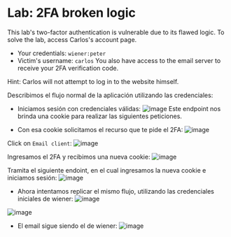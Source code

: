 # Lab: 2FA broken logic

This lab's two-factor authentication is vulnerable due to its flawed logic. To solve the lab, access Carlos's account page.

- Your credentials: `wiener:peter`
- Victim's username: `carlos`
You also have access to the email server to receive your 2FA verification code.

Hint: Carlos will not attempt to log in to the website himself.


Describimos el flujo normal de la aplicación utilizando las credenciales:

- Iniciamos sesión con credenciales válidas:
![image](https://github.com/user-attachments/assets/64f381fa-5fc7-48ff-8b00-4ba03740cfda)
 Este endpoint nos brinda una cookie para realizar las siguientes peticiones.

- Con esa cookie solicitamos el recurso que te pide el 2FA:
![image](https://github.com/user-attachments/assets/2c5f499b-9ea8-411d-9864-aeae13b42afa)

Click on `Email client`:
![image](https://github.com/user-attachments/assets/85d1ea4c-91ae-4ae1-995a-8ad474f77157)

Ingresamos el 2FA y recibimos una nueva cookie:
![image](https://github.com/user-attachments/assets/8ea23f39-d282-4c5a-b3a3-62f613921456)

Tramita el siguiente endoint, en el cual ingresamos la nueva cookie e iniciamos sesión:
![image](https://github.com/user-attachments/assets/5533b462-fa84-416e-87bc-f4b6eb7bd634)

- Ahora intentamos replicar el mismo flujo, utilizando las credenciales iniciales de wiener:
![image](https://github.com/user-attachments/assets/a798b350-4477-4009-a118-0a2fd311ce28)

![image](https://github.com/user-attachments/assets/aeeac96b-4da4-4144-803c-665d3b68e414)

- El email sigue siendo el de wiener:
![image](https://github.com/user-attachments/assets/4e3f48c5-4129-439f-9aae-4ad9886f4666)






